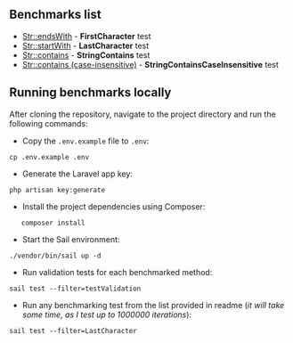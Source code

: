## Benchmarks list

- [Str::endsWith](https://github.com/mujiciok/laravel-benchmarks/tree/master/app/Benchmarks/FirstCharacter/readme.md) - **FirstCharacter** test
- [Str::startWith](https://github.com/mujiciok/laravel-benchmarks/tree/master/app/Benchmarks/LastCharacter/readme.md) - **LastCharacter** test
- [Str::contains](https://github.com/mujiciok/laravel-benchmarks/tree/master/app/Benchmarks/StringContains/readme.md) - **StringContains** test
- [Str::contains (case-insensitive)](https://github.com/mujiciok/laravel-benchmarks/tree/master/app/Benchmarks/StringContainsCaseInsensitive/readme.md) - **StringContainsCaseInsensitive** test


## Running benchmarks locally

After cloning the repository, navigate to the project directory and run the following commands:

- Copy the `.env.example` file to `.env`:
```shell
cp .env.example .env
```

- Generate the Laravel app key:
```shell
php artisan key:generate
```

- Install the project dependencies using Composer:
```shell
   composer install
```

- Start the Sail environment:
```shell
./vendor/bin/sail up -d
``` 

- Run validation tests for each benchmarked method:
```shell
sail test --filter=testValidation
```

- Run any benchmarking test from the list provided in readme (_it will take some time, as I test up to 1000000 iterations_):
```shell
sail test --filter=LastCharacter
```
